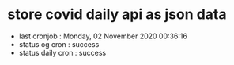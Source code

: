 # store covid daily api as json data

- last cronjob : Monday, 02 November 2020 00:36:16
- status og cron : success
- status daily cron : success
      
      